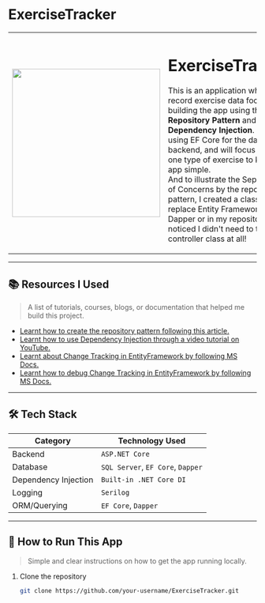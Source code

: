 # ExerciseTracker

<table>
  <tr>
    <td>
      <img src="https://github.com/user-attachments/assets/1b8c3a8d-144a-4bf7-be66-53748fe006eb" width="300">
    </td>
    <td>
      <h1>ExerciseTracker</h1>
      <p>This is an application where I record exercise data focusing on building the app using the <strong>Repository Pattern</strong> and <strong>Dependency Injection</strong>. I will be using EF Core for the database backend, and will focus on only one type of exercise to keep the app simple.<br>
      And to illustrate the Separation of Concerns by the repository pattern, I created a class to replace Entity Framework by Dapper or in my repository. I noticed I didn't need to touch my controller class at all!</p>
    </td>
  </tr>
</table>

---

## 📚 Resources I Used
> A list of tutorials, courses, blogs, or documentation that helped me build this project.

- [Learnt how to create the repository pattern following this article.](https://medium.com/@kerimkkara/implementing-the-repository-pattern-in-c-and-net-5fdd91950485)
- [Learnt how to use Dependency Injection through a video tutorial on YouTube.](https://www.youtube.com/watch?v=GAOCe-2nXqc&t=2391s)
- [Learnt about Change Tracking in EntityFramework by following MS Docs.](https://learn.microsoft.com/en-us/ef/core/change-tracking/)
- [Learnt how to debug Change Tracking in EntityFramework by following MS Docs.](https://learn.microsoft.com/en-us/ef/core/change-tracking/debug-views)

---

## 🛠️ Tech Stack

| Category        | Technology Used     |
|----------------|---------------------|
| Backend        | `ASP.NET Core`      |
| Database       | `SQL Server`, `EF Core`, `Dapper` |
| Dependency Injection | `Built-in .NET Core DI` |
| Logging        | `Serilog`           |
| ORM/Querying   | `EF Core`, `Dapper` |

---

## 🚀 How to Run This App

> Simple and clear instructions on how to get the app running locally.

1. Clone the repository
   ```bash
   git clone https://github.com/your-username/ExerciseTracker.git
